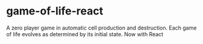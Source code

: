 # game-of-life-react
A zero player game in automatic cell production and destruction. Each game of life evolves as determined by its initial state. 
Now with React
